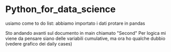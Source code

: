 # Python_for_data_science

usiamo come to do list: 
abbiamo importato i dati
protare in pandas 


Sto andando avanti sul documento in main chiamato "Second"
Per logica mi viene da pensare siano delle variabili cumulative, ma ora ho qualche dubbio (vedere grafico dei daily cases)




